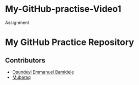 # My-GitHub-practise-Video1
Assignment
# My GitHub Practice Repository

## Contributors

- [Osundeyi Emmanuel Bamidele](mailto:emmanuelkola10@gmail.com)  
- [Mubaraq](https://github.com/mubarraqqq)
